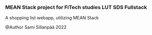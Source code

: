### MEAN Stack project for FiTech studies LUT SDS Fullstack

A shopping list webapp, utilizing MEAN Stack

@Author Sami Sillanpää
2022


